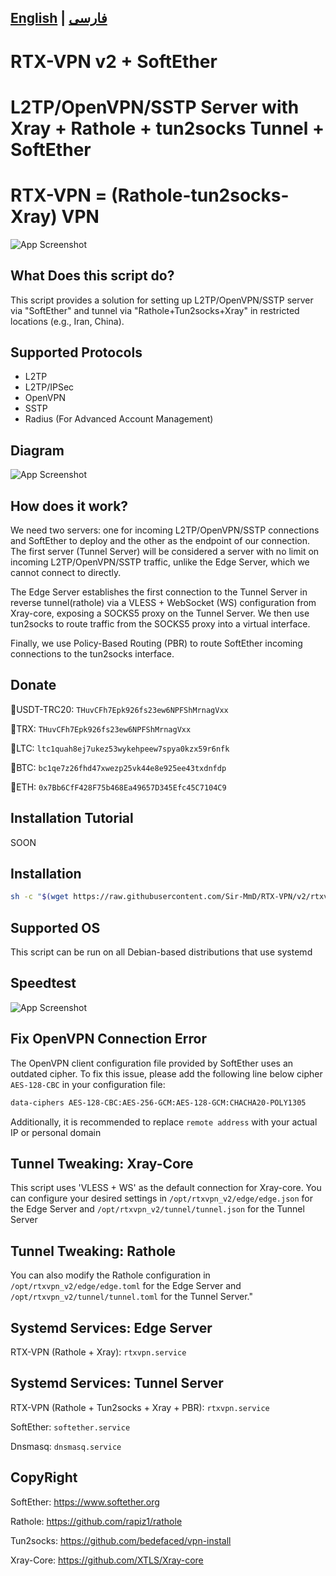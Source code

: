 ## [English](/README.md) | [فارسی](/README_fa.md)
# RTX-VPN v2 + SoftEther
# L2TP/OpenVPN/SSTP Server with Xray + Rathole + tun2socks Tunnel + SoftEther
# RTX-VPN = (Rathole-tun2socks-Xray) VPN
![App Screenshot](https://raw.githubusercontent.com/Sir-MmD/RTX-VPN/refs/heads/v2/menu.png)

## What Does this script do?
This script provides a solution for setting up L2TP/OpenVPN/SSTP server via "SoftEther" and tunnel via "Rathole+Tun2socks+Xray" in restricted locations (e.g., Iran, China).

## Supported Protocols
- L2TP
- L2TP/IPSec
- OpenVPN
- SSTP
- Radius (For Advanced Account Management)

## Diagram
![App Screenshot](https://raw.githubusercontent.com/Sir-MmD/RTX-VPN/refs/heads/v2/diagram.png)

## How does it work?
We need two servers: one for incoming L2TP/OpenVPN/SSTP connections and SoftEther to deploy and the other as the endpoint of our connection. The first server (Tunnel Server) will be considered a server with no limit on incoming L2TP/OpenVPN/SSTP traffic, unlike the Edge Server, which we cannot connect to directly.

The Edge Server establishes the first connection to the Tunnel Server in reverse tunnel(rathole) via a VLESS + WebSocket (WS) configuration from Xray-core, exposing a SOCKS5 proxy on the Tunnel Server. We then use tun2socks to route traffic from the SOCKS5 proxy into a virtual interface.

Finally, we use Policy-Based Routing (PBR) to route SoftEther incoming connections to the tun2socks interface.

## Donate
🔹USDT-TRC20: ```THuvCFh7Epk926fs23ew6NPFShMrnagVxx```

🔹TRX: ```THuvCFh7Epk926fs23ew6NPFShMrnagVxx```

🔹LTC: ```ltc1quah8ej7ukez53wykehpeew7spya0kzx59r6nfk```

🔹BTC: ```bc1qe7z26fhd47xwezp25vk44e8e925ee43txdnfdp```

🔹ETH: ```0x7Bb6CfF428F75b468Ea49657D345Efc45C7104C9```

## Installation Tutorial
SOON

## Installation
```bash
sh -c "$(wget https://raw.githubusercontent.com/Sir-MmD/RTX-VPN/v2/rtxvpn_v2.sh -O -)"
```

## Supported OS
This script can be run on all Debian-based distributions that use systemd

## Speedtest
![App Screenshot](https://raw.githubusercontent.com/Sir-MmD/RTX-VPN/refs/heads/v2/speedtest.jpg)

## Fix OpenVPN Connection Error
The OpenVPN client configuration file provided by SoftEther uses an outdated cipher. To fix this issue, please add the following line below cipher ```AES-128-CBC``` in your configuration file:
```bash
data-ciphers AES-128-CBC:AES-256-GCM:AES-128-GCM:CHACHA20-POLY1305
```
Additionally, it is recommended to replace ```remote address``` with your actual IP or personal domain

## Tunnel Tweaking: Xray-Core
This script uses 'VLESS + WS' as the default connection for Xray-core. You can configure your desired settings in ```/opt/rtxvpn_v2/edge/edge.json``` for the Edge Server and ```/opt/rtxvpn_v2/tunnel/tunnel.json``` for the Tunnel Server

## Tunnel Tweaking: Rathole
You can also modify the Rathole configuration in ```/opt/rtxvpn_v2/edge/edge.toml``` for the Edge Server and ```/opt/rtxvpn_v2/tunnel/tunnel.toml``` for the Tunnel Server."

## Systemd Services: Edge Server
RTX-VPN (Rathole + Xray): ```rtxvpn.service```

## Systemd Services: Tunnel Server
RTX-VPN (Rathole + Tun2socks + Xray + PBR): ```rtxvpn.service```

SoftEther: ```softether.service```

Dnsmasq: ```dnsmasq.service```

## CopyRight
SoftEther: https://www.softether.org

Rathole: https://github.com/rapiz1/rathole

Tun2socks: https://github.com/bedefaced/vpn-install

Xray-Core: https://github.com/XTLS/Xray-core
